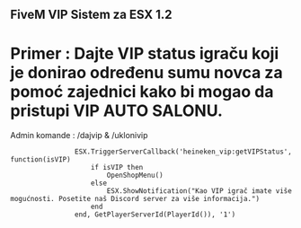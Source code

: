 ## FiveM VIP Sistem za ESX 1.2

# Primer : Dajte VIP status igraču koji je donirao određenu sumu novca za pomoć zajednici kako bi mogao da pristupi VIP AUTO SALONU.


Admin komande : /dajvip & /uklonivip


					ESX.TriggerServerCallback('heineken_vip:getVIPStatus', function(isVIP)
						if isVIP then
							OpenShopMenu()
						else
							ESX.ShowNotification("Kao VIP igrač imate više mogućnosti. Posetite naš Discord server za više informacija.")
						end
					end, GetPlayerServerId(PlayerId()), '1')




